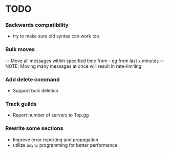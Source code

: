 # TODO

### Backwards compatibility
- try to make sure old syntax can work too

### Bulk moves
-- Move all messages within specified time from
    - eg from last x minutes
-- NOTE: Moving many messages at once will result in rate-limiting

### Add delete command
- Support bulk deletion

### Track guilds
- Report number of servers to Top.gg

### Rewrite some sections
- Improve error reporting and propagation
- utilize `async` programming for better performance
